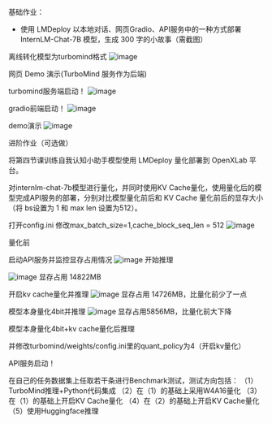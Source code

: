 基础作业：

- 使用 LMDeploy 以本地对话、网页Gradio、API服务中的一种方式部署 InternLM-Chat-7B 模型，生成 300 字的小故事（需截图）

离线转化模型为turbomind格式
![image](https://github.com/xiaomile/InternLM-homework/assets/14927720/6d1a7b6a-4516-4020-af0c-6d6cee5b6daf)

网页 Demo 演示(TurboMind 服务作为后端)

turbomind服务端启动！
![image](https://github.com/xiaomile/InternLM-homework/assets/14927720/35307a9d-da06-4db2-8658-b5454edab1b8)

gradio前端启动！
![image](https://github.com/xiaomile/InternLM-homework/assets/14927720/092432d6-3d02-4de5-ad62-06d50d9daaa3)

demo演示
![image](https://github.com/xiaomile/InternLM-homework/assets/14927720/b6658e67-3740-46a3-a4bc-e7c8bffc675a)





进阶作业（可选做）

将第四节课训练自我认知小助手模型使用 LMDeploy 量化部署到 OpenXLab 平台。

对internlm-chat-7b模型进行量化，并同时使用KV Cache量化，使用量化后的模型完成API服务的部署，分别对比模型量化前后和 KV Cache 量化前后的显存大小（将 bs设置为 1 和 max len 设置为512）。

打开config.ini 修改max_batch_size=1,cache_block_seq_len = 512
![image](https://github.com/xiaomile/InternLM-homework/assets/14927720/71d9881e-a940-4dc5-a184-d709ac8f0555)

量化前

启动API服务并监控显存占用情况
![image](https://github.com/xiaomile/InternLM-homework/assets/14927720/1b763187-773d-46c4-92e8-3db4388918da)
开始推理


![image](https://github.com/xiaomile/InternLM-homework/assets/14927720/df189b5e-de80-4662-84bb-5856c60f1a99)
显存占用 14822MB

开启kv cache量化并推理
![image](https://github.com/xiaomile/InternLM-homework/assets/14927720/9bf94628-c52f-418c-b993-8e2f2334f5a5)
显存占用 14726MB，比量化前少了一点

模型本身量化4bit并推理
![image](https://github.com/xiaomile/InternLM-homework/assets/14927720/74da7a7d-f7cd-42f0-9bdf-454bdf2e4ddb)
显存占用5856MB，比量化前大下降

模型本身量化4bit+kv cache量化后推理



并修改turbomind/weights/config.ini里的quant_policy为4（开启kv量化）


API服务启动！

在自己的任务数据集上任取若干条进行Benchmark测试，测试方向包括：
（1）TurboMind推理+Python代码集成
（2）在（1）的基础上采用W4A16量化
（3）在（1）的基础上开启KV Cache量化
（4）在（2）的基础上开启KV Cache量化
（5）使用Huggingface推理
